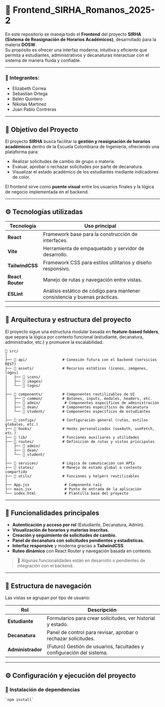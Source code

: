 # 🎨 Frontend_SIRHA_Romanos_2025-2

En este repositorio se maneja todo el **Frontend** del proyecto **SIRHA (Sistema de Reasignación de Horarios Académicos)**, desarrollado para la materia **DOSW**.  
Su propósito es ofrecer una interfaz moderna, intuitiva y eficiente que permita a estudiantes, administrativos y decanaturas interactuar con el sistema de manera fluida y confiable.

---

### 👤 Integrantes:
- Elizabeth Correa  
- Sebastian Ortega  
- Belén Quintero  
- Nikolas Martinez  
- Juan Pablo Contreras  

---

## 🎯 Objetivo del Proyecto

El proyecto **SIRHA** busca facilitar la **gestión y reasignación de horarios académicos** dentro de la Escuela Colombiana de Ingeniería, ofreciendo una plataforma para:

- Realizar solicitudes de cambio de grupo o materia.  
- Evaluar, aprobar o rechazar solicitudes por parte de decanatura.  
- Visualizar el estado académico de los estudiantes mediante indicadores de color.  

El frontend sirve como **puente visual** entre los usuarios finales y la lógica de negocio implementada en el backend.

---

## ⚙️ Tecnologías utilizadas

| Tecnología | Uso principal |
|-------------|----------------|
| **React** | Framework base para la construcción de interfaces. |
| **Vite** | Herramienta de empaquetado y servidor de desarrollo. |
| **TailwindCSS** | Framework CSS para estilos utilitarios y diseño responsivo. |
| **React Router** | Manejo de rutas y navegación entre vistas. |
| **ESLint** | Análisis estático de código para mantener consistencia y buenas prácticas. |

---

## 🧩 Arquitectura y estructura del proyecto

El proyecto sigue una estructura modular basada en **feature-based folders**, que separa la lógica por contexto funcional (estudiante, decanatura, administrador, etc.) y promueve la escalabilidad.

```plaintext
📁 src/
│
├── 📁 api/                # Conexión futura con el backend (servicios REST)
├── 📁 assets/             # Recursos estáticos (íconos, imágenes, logos)
│   ├── 📁 icons/
│   ├── 📁 images/
│   └── 📁 logos/
│
├── 📁 components/         # Componentes reutilizables de UI
│   ├── 📁 common/         # Botones, inputs, modales, headers, etc.
│   ├── 📁 admin/           # Componentes específicos de administración
│   ├── 📁 dean/           # Componentes específicos de decanatura
│   └── 📁 student/        # Componentes específicos de estudiantes
│
├── 📁 configs/            # Configuración general (rutas, estilos globales, etc.)
├── 📁 hooks/              # Hooks personalizados (useAuth, useFetch, etc.)
├── 📁 lib/                # Funciones auxiliares y utilidades
├── 📁 routes/             # Definición de rutas y vistas principales
│   ├── 📁 admin/
│   ├── 📁 dean/
│   └── 📁 student/
│
├── 📁 services/           # Lógica de comunicación con APIs
├── 📁 states/             # Manejo de estado global o contexto compartido
├── 📁 utils/              # Funciones y helpers reutilizables
│
├── App.jsx                # Componente raíz
├── main.jsx               # Punto de entrada de la aplicación
└── index.html             # Plantilla base del proyecto
```

---

## 🌈 Funcionalidades principales

- **Autenticación y acceso por rol** (Estudiante, Decanatura, Admin).  
- **Visualización de horarios y materias inscritas.**  
- **Creación y seguimiento de solicitudes de cambio.**  
- **Panel de decanatura con solicitudes pendientes y estadísticas.**  
- **Interfaz responsive** y moderna gracias a **TailwindCSS**.  
- **Ruteo dinámico** con React Router y navegación basada en contexto.  

> 🧱 Algunas funcionalidades están en desarrollo o pendientes de integración con el backend.

---

## 🧠 Estructura de navegación

Las vistas se agrupan por tipo de usuario:

| Rol | Descripción |
|------|--------------|
| **Estudiante** | Formularios para crear solicitudes, ver historial y estado. |
| **Decanatura** | Panel de control para revisar, aprobar o rechazar solicitudes. |
| **Administrador** | (Futuro) Gestión de usuarios, facultades y configuración del sistema. |

---

## ⚙️ Configuración y ejecución del proyecto

### 🔧 Instalación de dependencias
```bash
`npm install`
```

